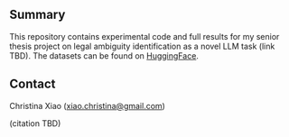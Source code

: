## Summary

This repository contains experimental code and full results for my senior thesis project on legal ambiguity identification as a novel LLM task (link TBD). 
The datasets can be found on [HuggingFace](https://huggingface.co/datasets/chrxiao/legal_ambiguity_identification).

## Contact

Christina Xiao (xiao.christina@gmail.com)

(citation TBD)
